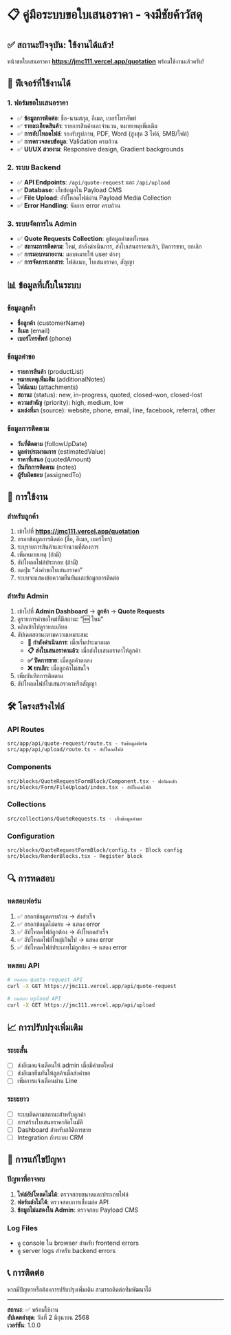 # 📋 คู่มือระบบขอใบเสนอราคา - จงมีชัยค้าวัสดุ

## ✅ สถานะปัจจุบัน: ใช้งานได้แล้ว!

หน้าขอใบเสนอราคา **https://jmc111.vercel.app/quotation** พร้อมใช้งานแล้วครับ!

## 🚀 ฟีเจอร์ที่ใช้งานได้

### 1. ฟอร์มขอใบเสนอราคา
- ✅ **ข้อมูลการติดต่อ**: ชื่อ-นามสกุล, อีเมล, เบอร์โทรศัพท์
- ✅ **รายละเอียดสินค้า**: รายการสินค้าและจำนวน, หมายเหตุเพิ่มเติม
- ✅ **การอัปโหลดไฟล์**: รองรับรูปภาพ, PDF, Word (สูงสุด 3 ไฟล์, 5MB/ไฟล์)
- ✅ **การตรวจสอบข้อมูล**: Validation ครบถ้วน
- ✅ **UI/UX สวยงาม**: Responsive design, Gradient backgrounds

### 2. ระบบ Backend
- ✅ **API Endpoints**: `/api/quote-request` และ `/api/upload`
- ✅ **Database**: เก็บข้อมูลใน Payload CMS
- ✅ **File Upload**: อัปโหลดไฟล์ผ่าน Payload Media Collection
- ✅ **Error Handling**: จัดการ error ครบถ้วน

### 3. ระบบจัดการใน Admin
- ✅ **Quote Requests Collection**: ดูข้อมูลคำขอทั้งหมด
- ✅ **สถานะการติดตาม**: ใหม่, กำลังดำเนินการ, ส่งใบเสนอราคาแล้ว, ปิดการขาย, ยกเลิก
- ✅ **การมอบหมายงาน**: มอบหมายให้ user ต่างๆ
- ✅ **การจัดการเอกสาร**: ไฟล์แนบ, ใบเสนอราคา, สัญญา

## 📊 ข้อมูลที่เก็บในระบบ

### ข้อมูลลูกค้า
- **ชื่อลูกค้า** (customerName)
- **อีเมล** (email) 
- **เบอร์โทรศัพท์** (phone)

### ข้อมูลคำขอ
- **รายการสินค้า** (productList)
- **หมายเหตุเพิ่มเติม** (additionalNotes)
- **ไฟล์แนบ** (attachments)
- **สถานะ** (status): new, in-progress, quoted, closed-won, closed-lost
- **ความสำคัญ** (priority): high, medium, low
- **แหล่งที่มา** (source): website, phone, email, line, facebook, referral, other

### ข้อมูลการติดตาม
- **วันที่ติดตาม** (followUpDate)
- **มูลค่าประมาณการ** (estimatedValue)
- **ราคาที่เสนอ** (quotedAmount)
- **บันทึกการติดตาม** (notes)
- **ผู้รับผิดชอบ** (assignedTo)

## 🔧 การใช้งาน

### สำหรับลูกค้า
1. เข้าไปที่ **https://jmc111.vercel.app/quotation**
2. กรอกข้อมูลการติดต่อ (ชื่อ, อีเมล, เบอร์โทร)
3. ระบุรายการสินค้าและจำนวนที่ต้องการ
4. เพิ่มหมายเหตุ (ถ้ามี)
5. อัปโหลดไฟล์ประกอบ (ถ้ามี)
6. กดปุ่ม "ส่งคำขอใบเสนอราคา"
7. ระบบจะแสดงข้อความยืนยันและข้อมูลการติดต่อ

### สำหรับ Admin
1. เข้าไปที่ **Admin Dashboard** → **ลูกค้า** → **Quote Requests**
2. ดูรายการคำขอใหม่ที่มีสถานะ "🆕 ใหม่"
3. คลิกเข้าไปดูรายละเอียด
4. อัปเดตสถานะตามความเหมาะสม:
   - **👀 กำลังดำเนินการ**: เมื่อเริ่มประมวลผล
   - **📋 ส่งใบเสนอราคาแล้ว**: เมื่อส่งใบเสนอราคาให้ลูกค้า
   - **✅ ปิดการขาย**: เมื่อลูกค้าตกลง
   - **❌ ยกเลิก**: เมื่อลูกค้าไม่สนใจ
5. เพิ่มบันทึกการติดตาม
6. อัปโหลดไฟล์ใบเสนอราคาหรือสัญญา

## 🛠️ โครงสร้างไฟล์

### API Routes
```
src/app/api/quote-request/route.ts - รับข้อมูลฟอร์ม
src/app/api/upload/route.ts - อัปโหลดไฟล์
```

### Components
```
src/blocks/QuoteRequestFormBlock/Component.tsx - ฟอร์มหลัก
src/blocks/Form/FileUpload/index.tsx - อัปโหลดไฟล์
```

### Collections
```
src/collections/QuoteRequests.ts - เก็บข้อมูลคำขอ
```

### Configuration
```
src/blocks/QuoteRequestFormBlock/config.ts - Block config
src/blocks/RenderBlocks.tsx - Register block
```

## 🔍 การทดสอบ

### ทดสอบฟอร์ม
1. ✅ กรอกข้อมูลครบถ้วน → ส่งสำเร็จ
2. ✅ กรอกข้อมูลไม่ครบ → แสดง error
3. ✅ อัปโหลดไฟล์ถูกต้อง → อัปโหลดสำเร็จ
4. ✅ อัปโหลดไฟล์ใหญ่เกินไป → แสดง error
5. ✅ อัปโหลดไฟล์ประเภทไม่ถูกต้อง → แสดง error

### ทดสอบ API
```bash
# ทดสอบ quote-request API
curl -X GET https://jmc111.vercel.app/api/quote-request

# ทดสอบ upload API  
curl -X GET https://jmc111.vercel.app/api/upload
```

## 📈 การปรับปรุงเพิ่มเติม

### ระยะสั้น
- [ ] ส่งอีเมลแจ้งเตือนให้ admin เมื่อมีคำขอใหม่
- [ ] ส่งอีเมลยืนยันให้ลูกค้าเมื่อส่งคำขอ
- [ ] เพิ่มการแจ้งเตือนผ่าน Line

### ระยะยาว
- [ ] ระบบติดตามสถานะสำหรับลูกค้า
- [ ] การสร้างใบเสนอราคาอัตโนมัติ
- [ ] Dashboard สำหรับสถิติการขาย
- [ ] Integration กับระบบ CRM

## 🚨 การแก้ไขปัญหา

### ปัญหาที่อาจพบ
1. **ไฟล์อัปโหลดไม่ได้**: ตรวจสอบขนาดและประเภทไฟล์
2. **ฟอร์มส่งไม่ได้**: ตรวจสอบการเชื่อมต่อ API
3. **ข้อมูลไม่แสดงใน Admin**: ตรวจสอบ Payload CMS

### Log Files
- ดู console ใน browser สำหรับ frontend errors
- ดู server logs สำหรับ backend errors

## 📞 การติดต่อ

หากมีปัญหาหรือต้องการปรับปรุงเพิ่มเติม สามารถติดต่อทีมพัฒนาได้

---

**สถานะ**: ✅ พร้อมใช้งาน  
**อัปเดตล่าสุด**: วันที่ 2 มิถุนายน 2568  
**เวอร์ชัน**: 1.0.0 